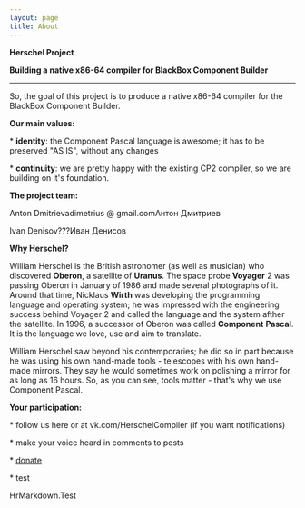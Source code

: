 ```yaml
---
layout: page
title: About
---
```

**Herschel Project**

**Building a native x86\-64 compiler for BlackBox Component Builder**

****

So, the goal of this project is to produce a native x86\-64 compiler for the BlackBox Component Builder\.



**Our main values:**

\* **identity**: the Component Pascal language is awesome; it has to be preserved "AS IS", without any changes

\* **continuity**: we are pretty happy with the existing CP2 compiler, so we are building on it's foundation\.



**The project team:**

Anton Dmitrievadimetrius @ gmail\.comАнтон Дмитриев

Ivan Denisov???Иван Денисов



**Why Herschel?**

William Herschel is the British astronomer \(as well as musician\) who discovered **Oberon**, a satellite of **Uranus**\. The space probe **Voyager** 2 was passing Oberon in January of 1986 and made several photographs of it\. Around that time, Nicklaus **Wirth** was developing the programming language and operating system; he was impressed with the engineering success behind Voyager 2 and called the language and the system afther the satellite\. In 1996, a successor of Oberon was called **Component** **Pascal**\. It is the language we love, use and aim to translate\.

William Herschel saw beyond his contemporaries; he did so in part because he was using his own hand\-made tools \- telescopes with his own hand\-made mirrors\. They say he would sometimes work on polishing a mirror for as long as 16 hours\. So, as you can see, tools matter \- that's why we use Component Pascal\.



**Your participation:**

\* follow us here or at vk\.com/HerschelCompiler \(if you want notifications\)

\* make your voice heard in comments to posts

\* [donate](https::/money.yandex.ru/somepage.php)

\* test

HrMarkdown\.Test